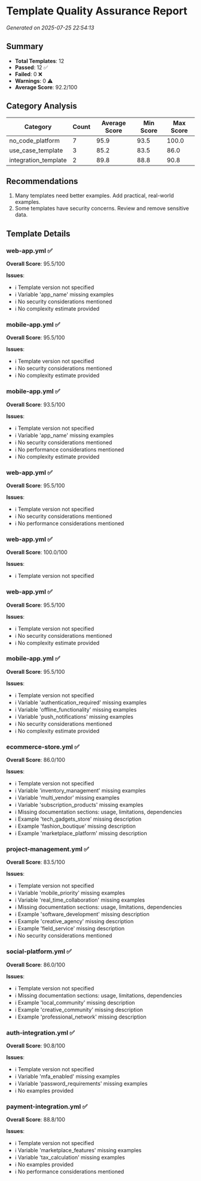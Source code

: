# Template Quality Assurance Report

*Generated on 2025-07-25 22:54:13*

## Summary

- **Total Templates**: 12
- **Passed**: 12 ✅
- **Failed**: 0 ❌
- **Warnings**: 0 ⚠️
- **Average Score**: 92.2/100

## Category Analysis

| Category | Count | Average Score | Min Score | Max Score |
|----------|-------|---------------|-----------|-----------|
| no_code_platform | 7 | 95.9 | 93.5 | 100.0 |
| use_case_template | 3 | 85.2 | 83.5 | 86.0 |
| integration_template | 2 | 89.8 | 88.8 | 90.8 |

## Recommendations

1. Many templates need better examples. Add practical, real-world examples.
2. Some templates have security concerns. Review and remove sensitive data.

## Template Details

### web-app.yml ✅

**Overall Score**: 95.5/100

**Issues**:
- ℹ️ Template version not specified
- ℹ️ Variable 'app_name' missing examples
- ℹ️ No security considerations mentioned
- ℹ️ No complexity estimate provided

### mobile-app.yml ✅

**Overall Score**: 95.5/100

**Issues**:
- ℹ️ Template version not specified
- ℹ️ No security considerations mentioned
- ℹ️ No complexity estimate provided

### mobile-app.yml ✅

**Overall Score**: 93.5/100

**Issues**:
- ℹ️ Template version not specified
- ℹ️ Variable 'app_name' missing examples
- ℹ️ No security considerations mentioned
- ℹ️ No performance considerations mentioned
- ℹ️ No complexity estimate provided

### web-app.yml ✅

**Overall Score**: 95.5/100

**Issues**:
- ℹ️ Template version not specified
- ℹ️ No security considerations mentioned
- ℹ️ No performance considerations mentioned

### web-app.yml ✅

**Overall Score**: 100.0/100

**Issues**:
- ℹ️ Template version not specified

### web-app.yml ✅

**Overall Score**: 95.5/100

**Issues**:
- ℹ️ Template version not specified
- ℹ️ No security considerations mentioned
- ℹ️ No complexity estimate provided

### mobile-app.yml ✅

**Overall Score**: 95.5/100

**Issues**:
- ℹ️ Template version not specified
- ℹ️ Variable 'authentication_required' missing examples
- ℹ️ Variable 'offline_functionality' missing examples
- ℹ️ Variable 'push_notifications' missing examples
- ℹ️ No security considerations mentioned
- ℹ️ No complexity estimate provided

### ecommerce-store.yml ✅

**Overall Score**: 86.0/100

**Issues**:
- ℹ️ Template version not specified
- ℹ️ Variable 'inventory_management' missing examples
- ℹ️ Variable 'multi_vendor' missing examples
- ℹ️ Variable 'subscription_products' missing examples
- ℹ️ Missing documentation sections: usage, limitations, dependencies
- ℹ️ Example 'tech_gadgets_store' missing description
- ℹ️ Example 'fashion_boutique' missing description
- ℹ️ Example 'marketplace_platform' missing description

### project-management.yml ✅

**Overall Score**: 83.5/100

**Issues**:
- ℹ️ Template version not specified
- ℹ️ Variable 'mobile_priority' missing examples
- ℹ️ Variable 'real_time_collaboration' missing examples
- ℹ️ Missing documentation sections: usage, limitations, dependencies
- ℹ️ Example 'software_development' missing description
- ℹ️ Example 'creative_agency' missing description
- ℹ️ Example 'field_service' missing description
- ℹ️ No security considerations mentioned

### social-platform.yml ✅

**Overall Score**: 86.0/100

**Issues**:
- ℹ️ Template version not specified
- ℹ️ Missing documentation sections: usage, limitations, dependencies
- ℹ️ Example 'local_community' missing description
- ℹ️ Example 'creative_community' missing description
- ℹ️ Example 'professional_network' missing description

### auth-integration.yml ✅

**Overall Score**: 90.8/100

**Issues**:
- ℹ️ Template version not specified
- ℹ️ Variable 'mfa_enabled' missing examples
- ℹ️ Variable 'password_requirements' missing examples
- ℹ️ No examples provided

### payment-integration.yml ✅

**Overall Score**: 88.8/100

**Issues**:
- ℹ️ Template version not specified
- ℹ️ Variable 'marketplace_features' missing examples
- ℹ️ Variable 'tax_calculation' missing examples
- ℹ️ No examples provided
- ℹ️ No performance considerations mentioned


